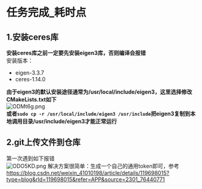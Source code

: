 # 任务完成_耗时点   
## 1.安装ceres库  
**安装ceres库之前一定要先安装eigen3库，否则编译会报错**   
安装版本：   
- eigen-3.3.7    
- ceres-1.14.0

**由于eigen3的默认安装途径通常为/usr/local/include/eigen3，这里选择修改CMakeLists.txt如下**       
![ODMt6g.png](https://ooo.0x0.ooo/2024/10/07/ODMt6g.png)   
**或者`sudo cp -r /usr/local/include/eigen3 /usr/include`把eigen3复制到本地调用目录/usr/include/eigen3才能正常运行**   
## 2.git上传文件到仓库   
第一次遇到如下报错   
![ODO5KD.png](https://ooo.0x0.ooo/2024/10/07/ODO5KD.png)
解决方案很简单：生成一个自己的通用token即可，参考<https://blog.csdn.net/weixin_41010198/article/details/119698015?type=blog&rId=119698015&refer=APP&source=2301_76440771>






